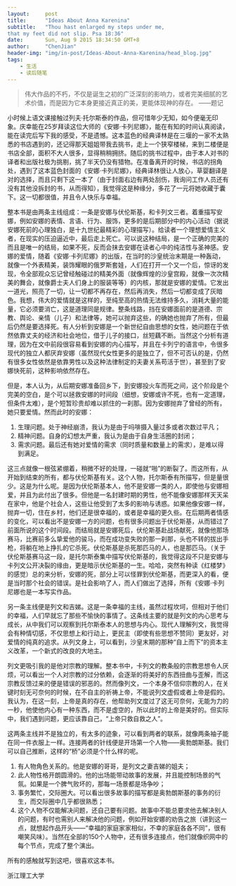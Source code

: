 ```yaml
---
layout:     post
title:      "Ideas About Anna Karenina"
subtitle:   "Thou hast enlarged my steps under me,
that my feet did not slip. Psa 18:36"
date:       Sun, Aug 9 2015 18:34:50 GMT+8
author:     "ChenJian"
header-img: "img/in-post/Ideas-About-Anna-Karenina/head_blog.jpg"
tags:
    - 生活
    - 读后随笔
---
```


> 伟大作品的不朽，不仅是诞生之初的广泛深刻的影响力，或者完美细腻的艺术价值，而是因为它本身更接近真正的美，更能体现神的存在。> ——题记小时候上语文课接触过列夫·托尔斯泰的作品，但可惜年少无知，如今便毫无印象。庆幸能在25岁拜读这位大师的《安娜·卡列尼娜》，能在有知的时间认真阅读，能在读完后写下我的感受，不是遗憾。这本蓝色的经典译林是在三堰的一家不太熟悉的书店遇到的，还记得那天姐姐带我去挑书，走上一个狭窄楼梯，来到二楼便是书店全部，面积不大人很多，显得稍稍拥挤。随后的挑书过程中，由于本人对书的译者和出版社极为挑剔，挑了半天仍没有猎物。在准备离开的时候，书店的拐角处，遇到了这本蓝色封面的《安娜·卡列尼娜》，经典译林很让人放心，草婴翻译是对的选择，而且只剩下这一本了（由于封面右边有两处刮伤，我询问工作人员还有没有其他没拆封的书，从而得知），我觉得这是种缘分，多花了一元将她收藏于囊下。这一切都很值，并且令人快乐与幸福。
整本书是由两条主线组成：一条是安娜与伏伦斯基，和卡列文三者。着重描写安娜，例如安娜的表情、言语、行为、服饰，更多的是后期部分中的内心活动（据说安娜死前的心理独白，是十九世纪最精彩的心理描写）。给读者一个理想爱情主义者，在现实的压迫逼近中，最后走上死亡。可以说这种结局，是一个正确的完美的而且是唯一的结局，如果不死，反而会抹去安娜在读者心中的纯洁性与圣神感。安娜的爱情，随着《安娜·卡列尼娜》的出版，在当时的沙皇统治末期是一种轰动，就像一个外表精美，装饰耀眼的俄罗斯套娃，人们在打开一个又一个后，惊讶的发现，令全部观众忘记曾经触碰过的精美外面（就像辉煌的沙皇宫殿，就像一次次精美的舞会，就像爵士夫人们身上的服装等等）的内核，那就是安娜的爱情。它发出一道光，照亮了一切，让一切都不再存在，然后再消失，然后一切都变成了灰暗色。我想，伟大的爱情就是这样的，至纯至高的热情无法维持多久，消耗大量的能量，它必须要消亡，这是道理同是规律。整条线路，挡在安娜面前的是道德、宗教、舆论、亲情（儿子）和法律等，她可以抛弃这些，的确她也抛弃了所有，但最后仍然是要选择死。有人分析到安娜是一个新世纪自由思想的女性，她问题在于依然依靠丈夫的经济和社会地位，借于儿子的接口，丝短藕不断。当然这个分析有道理，因为在文中前段很容易看到安娜的内心描写，并且在卡列宁的语言中，令很多现代的独立人都厌弃安娜（虽然现代女性更多的是独立了，但不可否认的是，仍然有很多女性依然是依靠男性以及这种法律制定的夫妻关系苟活于世），甚至到了安娜快死前，这种影响依然存在。
但是，本人认为，从后期安娜准备回乡下，到安娜投火车而死之间，这个阶段是个完美的空白，是个可以拯救安娜的时间段（细想，安娜或许不死，也有一定道理，但条件太难），是个短暂珍贵却难以抓住的一刹那。因为安娜抛弃了曾经的所有，她只要爱情。然而此时的安娜：

1. 生理问题。处于神经崩溃，我认为是由于吗啡摄入量过多或者次数过平凡；
2. 精神问题。自身的幻想太严重，我认为是由于自身生活圈的封闭；
3. 需求问题。最后还有她对爱情的需求（同时质量和数量上的需求），是难以得到满足。

这三点就像一根弦紧绷着，稍微不好的处理，一碰就“啪”的断裂了。而这所有，从开始到结束的所有，都与伏伦斯基有关。这个人物，托尔斯泰有所描写，但是量很少。这是为什么呢。是因为伏伦斯基本人，他不是安娜一类的人，即使他与安娜相爱，并且为此付出了很多。但他是一名封建时期的男性，他不能像安娜那样天天呆在家中，他是个社会人，这些让他受到了太多的影响与诱惑。如果他像安娜一样，抛弃一切，住在乡村，他们还是很幸福的，或者是幸福的更久些。在后期两者情感的变化，可以看出不是安娜一方的问题，也有很多问题出于伏伦斯基，从而错过了前面所说的这个时间段。而结局就是安娜死后，伏伦斯基赴战场献死，就像他那场赛马，比赛前多么挚爱他的骏马，而在成功变失败的那一刹那，头也不转的拔出手枪，将躺在地上挣扎的它杀死。伏伦斯基是杀死那匹马的人，也是那匹马。（关于伏伦斯基赛马这一段，是托尔斯泰集中描写伏伦斯基的，我觉得这段不只是安娜与卡列文公开决裂的缘由，更是暗示伏伦斯基的一生。哈哈，突然有种读《红楼梦》的感觉）总的来分析，安娜的死，部分上可以怪罪到伏伦斯基，而更深入的看，便是当时那个社会的错误。是社会影响了人，而人们做出了选择，所有《安娜·卡列尼娜也是一本写实作品。
另一条主线便是列文和吉娣。这是一条幸福的主线，虽然过程坎坷，但相对于他们的幸福，人们早就忘了那些不愉快的事情了。这条线主要的就是列文的内心思考与成长，从中我们可以观察到托尔斯泰本人的思想与内心。现代人理解列文，我觉得会有种情切感，不仅思想上和行动上，更民主（即使有些思想不赞同）更友好，对爱情的纯真的追求。从列文身上，可以看到，沙皇末期的那种“自上而下”的资本主义改革，一个新式的改良的大地主。
列文更吸引我的是他对宗教的理解。整本书中，卡列文的教条般的宗教思想令人厌烦，可以看出一个人对宗教的过分依赖，会逐渐的将美好的东西扭曲与歪解，而这宗教反馈过来的便是错误的邪恶的。然而像列文，一个本身不信仰宗教的人，在关键时刻无可奈何的时候，在不自主的祈祷上帝，不能说列文虚假或者上帝是假的。我认为，在这一刻，上帝是真的存在，他帮助列文度过了这无可奈何，无能为力的一秒，他使他内心有一种东西，而不是虚空的，所以此时的上帝是美好的。但实际中，我们遇到问题，更应该靠自己，“上帝只救自救之人”。
这两条主线并不是独立的，有太多的迹象，可以看到两者的联系，就像两条袖子能在同一件衣服上一样。连接两者的针线便是开场第一个人物——奥勃朗斯基。我们可以自己推断，这样的“桥”必须是个什么样的呢。

1. 有人物角色关系的。他是安娜的哥哥，是列文之妻吉娣的姐夫；
2. 此人物性格开朗圆滑的。他的出场能带动故事的发展，并且能控制场景的气氛。如果是一个脾气败坏的，那每一场景都是场争吵；
3. 事务繁忙，交际圈大。可以看出很多故事的描写都是奥勃朗斯基的事务的衍生，而交际圈中几乎都很熟悉；
4. 这个人物不仅能解决问题，还自己要有问题。故事中不能总要求他去解决别人的问题，有时也需别人来解决他的问题，例如开始安娜的劝告之旅（讲到这一点，就想起作品开头——“幸福的家庭家家相似，不幸的家庭各各不同”，很有嘲笑风味）。当然在全部的150个人物中，还有很多连接点，他们就像织网中的每个节点，完成了整个演出。
所有的感触就写到这吧，很喜欢这本书。
浙江理工大学